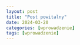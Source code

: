 ```yaml
---
layout: post
title: "Post powitalny"
date: 2024-03-20
categories: [wprowadzenie]
tags: [wprowadzenie]
---
```


